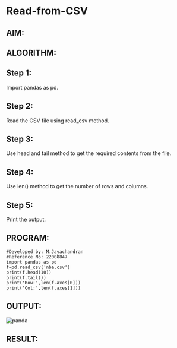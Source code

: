 # Read-from-CSV

## AIM:

## ALGORITHM:
## Step 1:
Import pandas as pd.

## Step 2:
Read the CSV file using read_csv method.

## Step 3:
Use head and tail method to get the required contents from the file.

## Step 4:
Use len() method to get the number of rows and columns.

## Step 5:
Print the output.
## PROGRAM:
```
#Developed by: M.Jayachandran
#Reference No: 22008847
import pandas as pd 
f=pd.read_csv('nba.csv')
print(f.head(10))
print(f.tail())
print('Row:',len(f.axes[0]))
print('Col:',len(f.axes[1]))
```

## OUTPUT:
![panda](https://user-images.githubusercontent.com/118447015/214832867-547d1740-8bc2-4f71-8a9c-a0d96b816f3c.jpg)




## RESULT:
